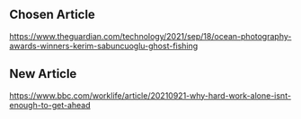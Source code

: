 ## Chosen Article

https://www.theguardian.com/technology/2021/sep/18/ocean-photography-awards-winners-kerim-sabuncuoglu-ghost-fishing

## New Article

https://www.bbc.com/worklife/article/20210921-why-hard-work-alone-isnt-enough-to-get-ahead